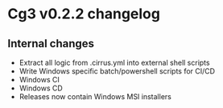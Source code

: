 # Cg3 v0.2.2 changelog

## Internal changes

- Extract all logic from .cirrus.yml into external shell scripts
- Write Windows specific batch/powershell scripts for CI/CD
- Windows CI
- Windows CD
- Releases now contain Windows MSI installers
